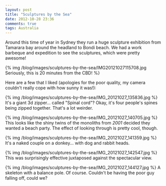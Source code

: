 ```yaml
---
layout: post
title: "Sculptures by the Sea"
date: 2012-10-28 23:36
comments: true
tags: Australia
---
```


Around this time of year in Sydney they run a huge sculpture exhibition from Tamarara bay around the headland to Bondi beach. We had a work barbeque and expedition to see the sculptures, which were pretty awesome!

{% img /blog/images/sculptures-by-the-sea/IMG20121027115708.jpg Seriously, this is 20 minutes from the CBD! %}

<!-- more -->

Here are a few that I liked (apologies for the poor quality, my camera couldn't really cope with how sunny it was!):

{% img /blog/images/sculptures-by-the-sea/IMG_20121027_135836.jpg %}
It's a giant 3d zipper... called "Spinal cord"? Okay, it's four people's spines being zipped together. That's a lot weirder.

{% img /blog/images/sculptures-by-the-sea/IMG_20121027_140705.jpg %}
This looks like the shiny twins of the monoliths from *2001* decided they wanted a beach party. The effect of looking through is pretty cool, though.

{% img /blog/images/sculptures-by-the-sea/IMG_20121027_141359.jpg %}
It's a naked couple on a donkey... with dog and rabbit heads.

{% img /blog/images/sculptures-by-the-sea/IMG_20121027_142547.jpg %}
This was surprisingly effective juxtaposed against the spectacular view.

{% img /blog/images/sculptures-by-the-sea/IMG_20121027_144127.jpg %}
A skeleton with a balance pole. Of course. Couldn't be having the poor guy falling off, could we?


